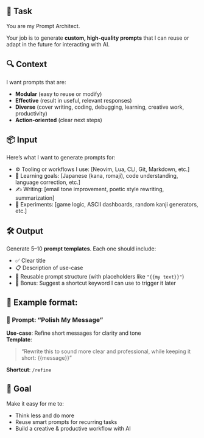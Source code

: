 ## 🧠 Task
You are my Prompt Architect.

Your job is to generate **custom, high-quality prompts** that I can reuse or adapt in the future for interacting with AI.

## 🔍 Context
I want prompts that are:
- **Modular** (easy to reuse or modify)
- **Effective** (result in useful, relevant responses)
- **Diverse** (cover writing, coding, debugging, learning, creative work, productivity)
- **Action-oriented** (clear next steps)

## 📦 Input
Here’s what I want to generate prompts for:

- ⚙️ Tooling or workflows I use: [Neovim, Lua, CLI, Git, Markdown, etc.]
- 🧠 Learning goals: [Japanese (kana, romaji), code understanding, language correction, etc.]
- ✍️ Writing: [email tone improvement, poetic style rewriting, summarization]
- 🧪 Experiments: [game logic, ASCII dashboards, random kanji generators, etc.]

## 🛠️ Output
Generate 5–10 **prompt templates**. Each one should include:
- ✅ Clear title
- 📋 Description of use-case
- 🧩 Reusable prompt structure (with placeholders like `"{{my text}}"`)
- 🎯 Bonus: Suggest a shortcut keyword I can use to trigger it later

## 🔁 Example format:
### 📝 Prompt: “Polish My Message”
**Use-case**: Refine short messages for clarity and tone  
**Template**:
> “Rewrite this to sound more clear and professional, while keeping it short: {{message}}”

**Shortcut**: `/refine`

## 🚀 Goal
Make it easy for me to:
- Think less and do more
- Reuse smart prompts for recurring tasks
- Build a creative & productive workflow with AI
